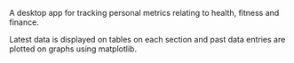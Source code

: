 

A desktop app for tracking personal metrics relating to health, fitness and finance.

Latest data is displayed on tables on each section and past data entries are plotted on graphs using matplotlib.
